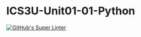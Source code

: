 # ICS3U-Unit01-01-Python

[![GitHub's Super Linter](https://github.com/Andrew-Ten-Den/ICS3U-Unit01-01/workflows/GitHub's%20Super%20Linter/badge.svg)](https://github.com/Andrew-Ten-Den/ICS3U-Unit01-01/actions)
